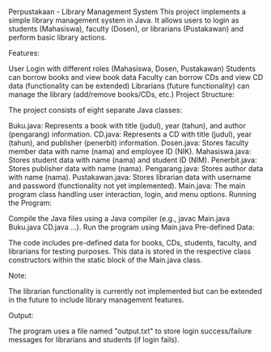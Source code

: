 Perpustakaan - Library Management System
This project implements a simple library management system in Java. It allows users to login as students (Mahasiswa), faculty (Dosen), or librarians (Pustakawan) and perform basic library actions.

Features:

User Login with different roles (Mahasiswa, Dosen, Pustakawan)
Students can borrow books and view book data
Faculty can borrow CDs and view CD data (functionality can be extended)
Librarians (future functionality) can manage the library (add/remove books/CDs, etc.)
Project Structure:

The project consists of eight separate Java classes:

Buku.java: Represents a book with title (judul), year (tahun), and author (pengarang) information.
CD.java: Represents a CD with title (judul), year (tahun), and publisher (penerbit) information.
Dosen.java: Stores faculty member data with name (nama) and employee ID (NIK).
Mahasiswa.java: Stores student data with name (nama) and student ID (NIM).
Penerbit.java: Stores publisher data with name (nama).
Pengarang.java: Stores author data with name (nama).
Pustakawan.java: Stores librarian data with username and password (functionality not yet implemented).
Main.java: The main program class handling user interaction, login, and menu options.
Running the Program:

Compile the Java files using a Java compiler (e.g., javac Main.java Buku.java CD.java ...).
Run the program using Main.java
Pre-defined Data:

The code includes pre-defined data for books, CDs, students, faculty, and librarians for testing purposes. This data is stored in the respective class constructors within the static block of the Main.java class.

Note:

The librarian functionality is currently not implemented but can be extended in the future to include library management features.

Output:

The program uses a file named "output.txt" to store login success/failure messages for librarians and students (if login fails).
